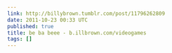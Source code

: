 ```yaml
---
link: http://billybrown.tumblr.com/post/11796262809
date: 2011-10-23 00:33 UTC
published: true
title: be ba beee - b.illbrown.com/videogames
tags: []
---
```



